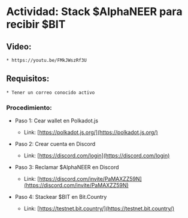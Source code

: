 # Actividad: Stack $AlphaNEER para recibir $BIT

## Video:
	* https://youtu.be/FMkJWszRf3U

## Requisitos:
	* Tener un correo conocido activo

### Procedimiento:

* Paso 1: Cear wallet en Polkadot.js
  * Link: [https://polkadot.js.org/](https://polkadot.js.org/)

* Paso 2: Crear cuenta en Discord
  * Link: [https://discord.com/login](https://discord.com/login)

* Paso 3: Reclamar $AlphaNEER en Discord
  * Link: [https://discord.com/invite/PaMAXZZ59N](https://discord.com/invite/PaMAXZZ59N)

* Paso 4: Stackear $BIT en Bit.Country
  * Link: [https://testnet.bit.country/](https://testnet.bit.country/)
